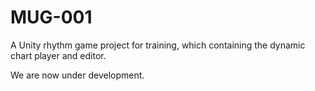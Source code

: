 # MUG-001

A Unity rhythm game project for training, which containing the dynamic chart player and editor.

We are now under development.